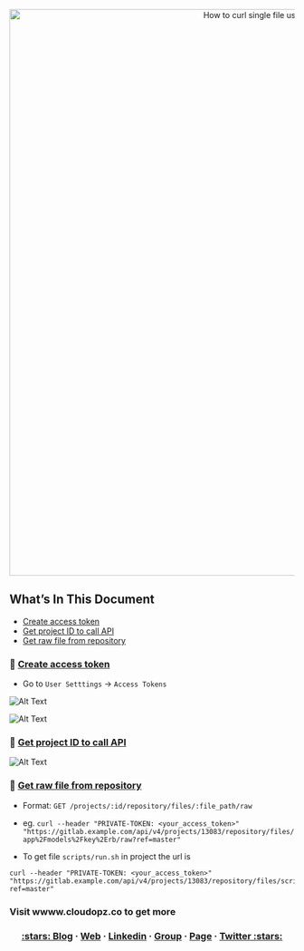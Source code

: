 <p align="center">
  <a href="https://dev.to/vumdao">
    <img alt="How to curl single file using access token in gitlab" src="https://dev-to-uploads.s3.amazonaws.com/i/qprr8isej3qbsup4v44p.png" width="1000" />
  </a>
</p>


## What’s In This Document 
- [Create access token](#-Create-access-token)
- [Get project ID to call API](#-Get-project-ID-to-call-API)
- [Get raw file from repository](#-Get-raw-file-from-repository)


### 🚀 **[Create access token](#-Create-access-token)**
- Go to `User Setttings` -> `Access Tokens`

![Alt Text](https://dev-to-uploads.s3.amazonaws.com/i/4mve0fn40k5wnkp2e6cp.png)

![Alt Text](https://dev-to-uploads.s3.amazonaws.com/i/oul9w4o5ebpobo948aw2.png)

### 🚀 **[Get project ID to call API](#-Get-project-ID-to-call-API)**
![Alt Text](https://dev-to-uploads.s3.amazonaws.com/i/5g1ub7tnfdal48pz5noj.png)

### 🚀 **[Get raw file from repository](#-Get-raw-file-from-repository)**
- Format: `GET /projects/:id/repository/files/:file_path/raw`
- eg. `curl --header "PRIVATE-TOKEN: <your_access_token>" "https://gitlab.example.com/api/v4/projects/13083/repository/files/app%2Fmodels%2Fkey%2Erb/raw?ref=master"`

- To get file `scripts/run.sh` in project the url is
```
curl --header "PRIVATE-TOKEN: <your_access_token>" "https://gitlab.example.com/api/v4/projects/13083/repository/files/scripts%2Frun.sh/raw?ref=master"
```

### **Visit wwww.cloudopz.co to get more**

<h3 align="center">
  <a href="https://dev.to/vumdao">:stars: Blog</a>
  <span> · </span>
  <a href="https://vumdao.hashnode.dev/">Web</a>
  <span> · </span>
  <a href="https://www.linkedin.com/in/vu-dao-9280ab43/">Linkedin</a>
  <span> · </span>
  <a href="https://www.linkedin.com/groups/12488649/">Group</a>
  <span> · </span>
  <a href="https://www.facebook.com/CloudOpz-104917804863956">Page</a>
  <span> · </span>
  <a href="https://twitter.com/VuDao81124667">Twitter :stars:</a>
</h3>

